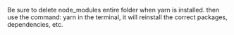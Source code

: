 Be sure to delete node_modules entire folder when yarn is installed.
then use the command: yarn in the terminal, it will reinstall the correct packages, dependencies, etc.
